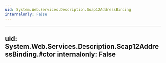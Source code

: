 ```yaml
---
uid: System.Web.Services.Description.Soap12AddressBinding
internalonly: False
---
```


---
uid: System.Web.Services.Description.Soap12AddressBinding.#ctor
internalonly: False
---
